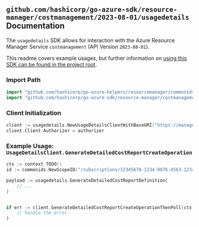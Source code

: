 
## `github.com/hashicorp/go-azure-sdk/resource-manager/costmanagement/2023-08-01/usagedetails` Documentation

The `usagedetails` SDK allows for interaction with the Azure Resource Manager Service `costmanagement` (API Version `2023-08-01`).

This readme covers example usages, but further information on [using this SDK can be found in the project root](https://github.com/hashicorp/go-azure-sdk/tree/main/docs).

### Import Path

```go
import "github.com/hashicorp/go-azure-helpers/resourcemanager/commonids"
import "github.com/hashicorp/go-azure-sdk/resource-manager/costmanagement/2023-08-01/usagedetails"
```


### Client Initialization

```go
client := usagedetails.NewUsageDetailsClientWithBaseURI("https://management.azure.com")
client.Client.Authorizer = authorizer
```


### Example Usage: `UsageDetailsClient.GenerateDetailedCostReportCreateOperation`

```go
ctx := context.TODO()
id := commonids.NewScopeID("/subscriptions/12345678-1234-9876-4563-123456789012/resourceGroups/some-resource-group")

payload := usagedetails.GenerateDetailedCostReportDefinition{
	// ...
}


if err := client.GenerateDetailedCostReportCreateOperationThenPoll(ctx, id, payload); err != nil {
	// handle the error
}
```
